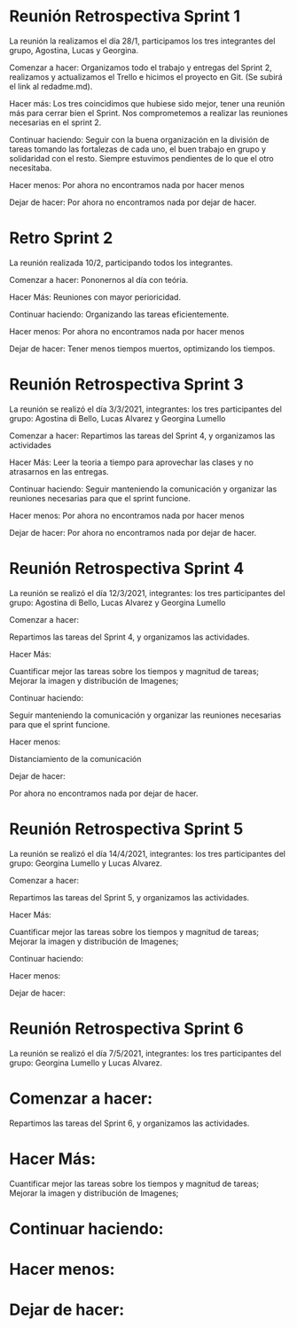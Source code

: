 # Reunión Retrospectiva Sprint 1 

La reunión la realizamos el día 28/1, participamos los tres integrantes del grupo, Agostina, Lucas y Georgina.

Comenzar a hacer: Organizamos todo el trabajo y entregas del Sprint 2, realizamos y actualizamos el Trello e hicimos el proyecto en Git. (Se subirá el link al redadme.md).

Hacer más: Los tres coincidimos que hubiese sido mejor, tener una reunión más para cerrar bien el Sprint. Nos comprometemos a realizar las reuniones necesarias en el sprint 2.

Continuar haciendo: Seguir con la buena organización en la división de tareas tomando las fortalezas de cada uno, el buen trabajo en grupo y solidaridad con el resto. Siempre estuvimos pendientes de lo que el otro necesitaba.

Hacer menos: Por ahora no encontramos nada por hacer menos

Dejar de hacer: Por ahora no encontramos nada por dejar de hacer.


# Retro Sprint 2


La reunión realizada 10/2, participando todos los integrantes.

Comenzar a hacer: Pononernos al día con teória.

Hacer Más: Reuniones con mayor perioricidad.

Continuar haciendo: Organizando las tareas eficientemente.

Hacer menos: Por ahora no encontramos nada por hacer menos

Dejar de hacer: Tener menos tiempos muertos, optimizando los tiempos.

# Reunión Retrospectiva Sprint 3

La reunión se realizó el día 3/3/2021, integrantes: los tres participantes del grupo: Agostina di Bello, Lucas Alvarez y Georgina Lumello

Comenzar a hacer: Repartimos las tareas del Sprint 4, y organizamos las actividades

Hacer Más: Leer la teoria a tiempo para aprovechar las clases y no atrasarnos en las entregas.

Continuar haciendo: Seguir manteniendo la comunicación y organizar las reuniones necesarias para que el sprint funcione.

Hacer menos: Por ahora no encontramos nada por hacer menos

Dejar de hacer: Por ahora no encontramos nada por dejar de hacer.


# Reunión Retrospectiva Sprint 4

La reunión se realizó el día 12/3/2021, integrantes: los tres participantes del grupo: Agostina di Bello, Lucas Alvarez y Georgina Lumello

Comenzar a hacer: 

Repartimos las tareas del Sprint 4, y organizamos las actividades.

Hacer Más: 

Cuantificar mejor las tareas sobre los tiempos y magnitud de tareas;
Mejorar la imagen y distribución de Imagenes;


Continuar haciendo:

 Seguir manteniendo la comunicación y organizar las reuniones necesarias para que el sprint funcione.

Hacer menos: 

Distanciamiento de la comunicación

Dejar de hacer: 

Por ahora no encontramos nada por dejar de hacer.

# Reunión Retrospectiva Sprint 5

La reunión se realizó el día 14/4/2021, integrantes: los tres participantes del grupo: Georgina Lumello y Lucas Alvarez.

Comenzar a hacer: 

Repartimos las tareas del Sprint 5, y organizamos las actividades.

Hacer Más: 

Cuantificar mejor las tareas sobre los tiempos y magnitud de tareas;
Mejorar la imagen y distribución de Imagenes;


Continuar haciendo:

 <!-- Seguir manteniendo la comunicación y organizar las reuniones necesarias para que el sprint funcione. -->

Hacer menos: 

<!-- Distanciamiento de la comunicación -->

Dejar de hacer: 

<!-- Por ahora no encontramos nada por dejar de hacer. -->

# Reunión Retrospectiva Sprint 6

La reunión se realizó el día 7/5/2021, integrantes: los tres participantes del grupo: Georgina Lumello y Lucas Alvarez.

# Comenzar a hacer: 

Repartimos las tareas del Sprint 6, y organizamos las actividades.

# Hacer Más: 

Cuantificar mejor las tareas sobre los tiempos y magnitud de tareas;
Mejorar la imagen y distribución de Imagenes;


# Continuar haciendo:

 <!-- Seguir manteniendo la comunicación y organizar las reuniones necesarias para que el sprint funcione. -->

# Hacer menos: 

<!-- Distanciamiento de la comunicación -->

# Dejar de hacer: 

<!-- Por ahora no encontramos nada por dejar de hacer. -->




 